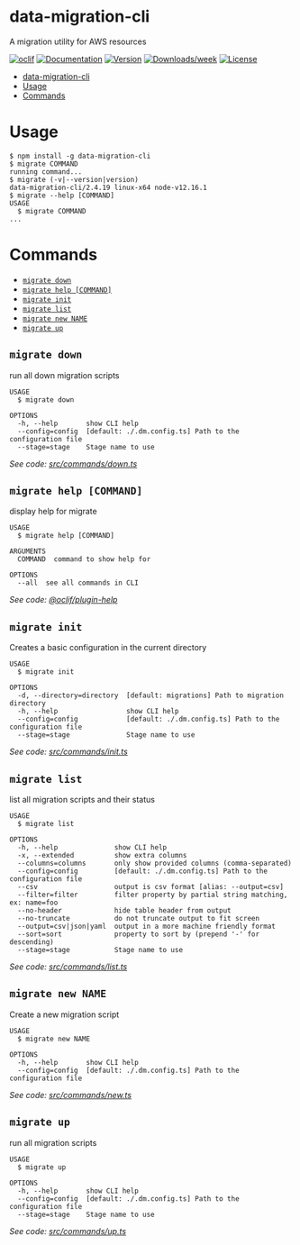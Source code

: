 # data-migration-cli

A migration utility for AWS resources

[![oclif](https://img.shields.io/badge/cli-oclif-brightgreen.svg)](https://oclif.io)
[![Documentation](https://img.shields.io/badge/documentation-view-blue)](https://data-migration.js.org/)
[![Version](https://img.shields.io/npm/v/data-migration-cli.svg)](https://npmjs.org/package/data-migration-cli)
[![Downloads/week](https://img.shields.io/npm/dw/data-migration-cli.svg)](https://npmjs.org/package/data-migration-cli)
[![License](https://img.shields.io/npm/l/data-migration-cli.svg)](https://github.com/drg-adaptive/data-migration/blob/master/package.json)

<!-- toc -->
* [data-migration-cli](#data-migration-cli)
* [Usage](#usage)
* [Commands](#commands)
<!-- tocstop -->

# Usage

<!-- usage -->
```sh-session
$ npm install -g data-migration-cli
$ migrate COMMAND
running command...
$ migrate (-v|--version|version)
data-migration-cli/2.4.19 linux-x64 node-v12.16.1
$ migrate --help [COMMAND]
USAGE
  $ migrate COMMAND
...
```
<!-- usagestop -->

# Commands

<!-- commands -->
* [`migrate down`](#migrate-down)
* [`migrate help [COMMAND]`](#migrate-help-command)
* [`migrate init`](#migrate-init)
* [`migrate list`](#migrate-list)
* [`migrate new NAME`](#migrate-new-name)
* [`migrate up`](#migrate-up)

## `migrate down`

run all down migration scripts

```
USAGE
  $ migrate down

OPTIONS
  -h, --help       show CLI help
  --config=config  [default: ./.dm.config.ts] Path to the configuration file
  --stage=stage    Stage name to use
```

_See code: [src/commands/down.ts](https://github.com/theBenForce/data-migration/blob/v2.4.19/src/commands/down.ts)_

## `migrate help [COMMAND]`

display help for migrate

```
USAGE
  $ migrate help [COMMAND]

ARGUMENTS
  COMMAND  command to show help for

OPTIONS
  --all  see all commands in CLI
```

_See code: [@oclif/plugin-help](https://github.com/oclif/plugin-help/blob/v2.2.3/src/commands/help.ts)_

## `migrate init`

Creates a basic configuration in the current directory

```
USAGE
  $ migrate init

OPTIONS
  -d, --directory=directory  [default: migrations] Path to migration directory
  -h, --help                 show CLI help
  --config=config            [default: ./.dm.config.ts] Path to the configuration file
  --stage=stage              Stage name to use
```

_See code: [src/commands/init.ts](https://github.com/theBenForce/data-migration/blob/v2.4.19/src/commands/init.ts)_

## `migrate list`

list all migration scripts and their status

```
USAGE
  $ migrate list

OPTIONS
  -h, --help              show CLI help
  -x, --extended          show extra columns
  --columns=columns       only show provided columns (comma-separated)
  --config=config         [default: ./.dm.config.ts] Path to the configuration file
  --csv                   output is csv format [alias: --output=csv]
  --filter=filter         filter property by partial string matching, ex: name=foo
  --no-header             hide table header from output
  --no-truncate           do not truncate output to fit screen
  --output=csv|json|yaml  output in a more machine friendly format
  --sort=sort             property to sort by (prepend '-' for descending)
  --stage=stage           Stage name to use
```

_See code: [src/commands/list.ts](https://github.com/theBenForce/data-migration/blob/v2.4.19/src/commands/list.ts)_

## `migrate new NAME`

Create a new migration script

```
USAGE
  $ migrate new NAME

OPTIONS
  -h, --help       show CLI help
  --config=config  [default: ./.dm.config.ts] Path to the configuration file
```

_See code: [src/commands/new.ts](https://github.com/theBenForce/data-migration/blob/v2.4.19/src/commands/new.ts)_

## `migrate up`

run all migration scripts

```
USAGE
  $ migrate up

OPTIONS
  -h, --help       show CLI help
  --config=config  [default: ./.dm.config.ts] Path to the configuration file
  --stage=stage    Stage name to use
```

_See code: [src/commands/up.ts](https://github.com/theBenForce/data-migration/blob/v2.4.19/src/commands/up.ts)_
<!-- commandsstop -->
